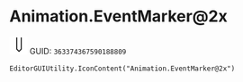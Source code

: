 # Animation.EventMarker@2x
![](/img/Animation.EventMarker@2x.png)
GUID: `363374367590188809`
```
EditorGUIUtility.IconContent("Animation.EventMarker@2x")
```
